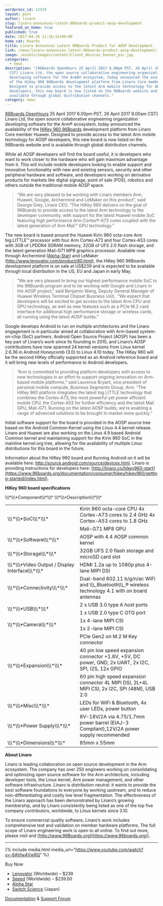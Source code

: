 ```yaml
---
wordpress_id: 12319
layout: post
author: linaro
slug: linaro-announces-latest-96boards-product-aosp-development
featured_on_home: true
published: true
date: 2017-04-26 11:16:13+00:00
home_cat: boards
title: Linaro Announces Latest 96Boards Product for AOSP Development
link: /news/linaro-announces-latest-96boards-product-aosp-development/
image: /assets/images/content/Client_Devices_banner_pic.jpg
categories:
  - news
description: "[96Boards OpenHours 25 April 2017 6.00pm PST, 26 April 2017 9.00am
  CST] Linaro Ltd, the open source collaborative engineering organization
  developing software for the ArmÂ® ecosystem, today announced the availability
  of the HiKey 960 96Boards development platform from Linaro Core member Huawei.
  Designed to provide access to the latest Arm mobile technology for AOSP
  developers, this new board is now listed on the 96Boards website and is
  available through global distribution channels."
category: news
---
```

[96Boards OpenHours](http://www.96boards.org/openhours/) 25 April 2017 6.00pm PST, 26 April 2017 9.00am CST] Linaro Ltd, the open source collaborative engineering organization developing software for the Arm® ecosystem, today announced the availability of the [HiKey 960 96Boards](https://www.96boards.org/product/hikey960/) development platform from Linaro Core member Huawei. Designed to provide access to the latest Arm mobile technology for AOSP developers, this new board is now listed on the 96Boards website and is available through global distribution channels.

While all AOSP developers will find the board useful, it is developers who want to work closer to the hardware who will gain maximum advantage from it. This will include mobile developers looking to enable support and innovative functionality with new and existing sensors, security and other peripheral hardware and software, and developers working on derivative products for markets like digital signage, point of sale (POS), robotics and others outside the traditional mobile AOSP space.

> “We are very pleased to be working with Linaro members Arm, Huawei, Google, Archermind and LeMaker on this product”, said George Grey, Linaro CEO. “The HiKey 960 delivers on the goal of 96Boards to provide access to the latest Arm technology to the developer community, with support for the latest Huawei mobile SoC featuring high performance Arm Cortex®-A73 cores coupled with the latest generation of Arm Mali™ GPU technology.”

The new board is based around the Huawei Kirin 960 octa-core Arm big.LITTLE™ processor with four Arm Cortex-A73 and four Cortex-A53 cores with 3GB of LPDDR4 SDRAM memory, 32GB of UFS 2.0 flash storage, and the latest generation Mali-G71 MP8 graphics processor. Available now through Archermind ([Alpha-Star](https://www.alpha-star.org/hikey960)) and LeMaker (http://www.lenovator.com/product/80.html), the HiKey 960 96Boards development platform is on sale at US$239 and is expected to be available through local distribution in the US, EU and Japan in early May.

> “We are very pleased to bring our highest performance mobile SoC to the 96Boards program and to be working with Google and Linaro in the AOSP project,” said Benjamin Wang, Deputy General Manager of Huawei Wireless Terminal Chipset Business Unit,. “We expect that developers will be excited to get access to the latest Arm CPU and GPU technology, as well as new features such as a PCIe M.2 card interface for additional high performance storage or wireless cards, all running using the latest AOSP builds.”

Google develops Android to run on multiple architectures and the Linaro engagement is in particular aimed at collaboration with Arm-based system-on-chip (SoC) partners. Android Open Source Project (AOSP) has been a key part of Linaro’s work since its founding in 2010, and Linaro’s AOSP contributions have now spanned 24 kernel versions from Linux kernel 2.6.36 in Android Honeycomb (3.0) to Linux 4.10 today. The HiKey 960 will be the second HiKey officially supported as an Android reference board and it will bring new levels of performance to Android developers.

> “Arm is committed to providing platform developers with access to new technologies in an effort to support ongoing innovation on Arm-based mobile platforms,” said Laurence Bryant, vice president of personal mobile compute, Business Segments Group, Arm. “The HiKey 960 platform integrates the latest big.LITTLE technology that combines the Cortex-A73, the most powerful yet power efficient mobile CPU, the Cortex-A53 for further efficiency and the latest Mali GPU, Mali-G71. Running on the latest AOSP builds, we’re enabling a range of advanced solutions to be brought to market more quickly.”

Initial software support for the board is provided in the AOSP source tree based on the Android Common Kernel using the Linux 4.4 kernel release. Linaro and Huawei are also working on the Linux 4.9 based Android Common kernel and maintaining support for the Kirin 960 SoC in the mainline kernel.org tree, allowing for the availability of multiple Linux distributions for this board in the future.

Information about the HiKey 960 board and Running Android on it will be available here: <http://source.android.com/source/devices.html>. Linaro is providing instructions for developers here: [http://linaro.co/hikey960-start](https://www.96boards.org/documentation/consumer/hikey/hikey960/getting-started/index.html).

**HiKey 960 board specifications**

<table class="table responsive-table" >
<tbody >
<tr markdown="1">
\\\*\\\*Component\\\*\\\*
\\\*\\\*Description\\\*\\\*
</tr>
<tr >

<td rowspan="2" markdown="1">
\\\*\\\*SoC\\\*\\\*
</td>

<td markdown="1">
Kirin 960 octa-core CPU
4x Cortex-A73 cores to 2.4 GHz
4x Cortex-A53 cores to 1.8 GHz
</td>
</tr>
<tr >

<td markdown="1">
Mali-G71 MP8 GPU
</td>
</tr>
<tr >

<td markdown="1">
\\\*\\\*Software\\\*\\\*
</td>

<td markdown="1">
AOSP with 4.4 AOSP common kernel
</td>
</tr>
<tr >

<td markdown="1">
\\\*\\\*Storage\\\*\\\*
</td>

<td markdown="1">
32GB UFS 2.0 flash storage and microSD card slot
</td>
</tr>
<tr >

<td markdown="1">
\\\*\\\*Video Output / Display Interface\\\*\\\*
</td>

<td markdown="1">
HDMI 1.2a up to 1080p plus 4-lane MIPI DSI
</td>
</tr>
<tr >

<td markdown="1">
\\\*\\\*Connectivity\\\*\\\*
</td>

<td markdown="1">
Dual-band 802.11 b/g/n/ac WiFi and \\\_Bluetooth\\\_® wireless technology 4.1 with on board antennas
</td>
</tr>
<tr >

<td rowspan="2" markdown="1">
\\\*\\\*USB\\\*\\\*
</td>

<td markdown="1">
2 x USB 3.0 type A host ports
</td>
</tr>
<tr >

<td markdown="1">
1 x USB 2.0 type C OTG port
</td>
</tr>
<tr >

<td rowspan="2" markdown="1">
\\\*\\\*Camera\\\*\\\*
</td>

<td markdown="1">
1x 4-lane MIPI CSI
</td>
</tr>
<tr >

<td markdown="1">
1x 2-lane MIPI CSI
</td>
</tr>
<tr >

<td rowspan="3" >\\\*\\\*Expansion\\\*\\\*
</td>

<td markdown="1">
PCIe Gen2 on M.2 M Key connector
</td>
</tr>
<tr >

<td markdown="1">
40 pin low speed expansion connector +1.8V, +5V, DC power, GND, 2x UART, 2x I2C, SPI, I2S, 12x GPIO
</td>
</tr>
<tr >

<td markdown="1">
60 pin high speed expansion connector 4L MIPI DSI, 2L+4L MIPI CSI, 2x I2C, SPI (48M), USB 2.0
</td>
</tr>
<tr >

<td markdown="1">
\\\*\\\*Misc\\\*\\\*
</td>

<td markdown="1">
LEDs for WiFi & Bluetooth, 4x user LEDs, power button
</td>
</tr>
<tr >

<td markdown="1">
\\\*\\\*Power Supply\\\*\\\*
</td>

<td markdown="1">
8V-18V/2A via 4.75/1.7mm power barrel (EIAJ-3 Compliant),12V/2A power supply recommended
</td>
</tr>
<tr >

<td markdown="1">
\\\*\\\*Dimensions\\\*\\\*
</td>

<td markdown="1">
85mm x 55mm
</td>
</tr>
</tbody>
</table>

**About Linaro**

Linaro is leading collaboration on open source development in the Arm ecosystem. The company has over 250 engineers working on consolidating and optimizing open source software for the Arm architecture, including developer tools, the Linux kernel, Arm power management, and other software infrastructure. Linaro is distribution neutral: it wants to provide the best software foundations to everyone by working upstream, and to reduce non-differentiating and costly low level fragmentation. The effectiveness of the Linaro approach has been demonstrated by Linaro’s growing membership, and by Linaro consistently being listed as one of the top five company contributors, worldwide, to Linux kernels since 3.10.

To ensure commercial quality software, Linaro’s work includes comprehensive test and validation on member hardware platforms. The full scope of Linaro engineering work is open to all online. To find out more, please visit [](<>) and [http://www.96Boards.org](https://www.96boards.org/).

- - -

{% include media.html media_url="https://www.youtube.com/watch?v=-6AVlw4VwRQ" %}

Buy Now

* [Lenovator](http://linaro.co/hikey960buy) (Worldwide) – $239
* [Seeed](https://www.seeedstudio.com/hikey-960-development-board-4gb-ram-version-p-3028.html) (Worldwide) – $239.00
* [Alpha Star](https://en.alpha-star.org/hikey960)
* [Switch Science](http://linaro.co/hikey960-switch) (Japan)

[Documentation](https://www.96boards.org/documentation/consumer/hikey960/) & [Support Forum](https://discuss.96boards.org/c/products/hikey960)
